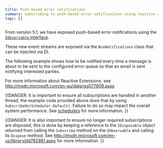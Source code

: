 ```yaml
---
title: Push-based error notifications
summary: Subscribing to push-based error notifications using reactive extensions
tags: []
---
```


From version 5.1, we have exposed push-based error notifications using the [`IObservable` interface](http://msdn.microsoft.com/en-us/library/dd990377.aspx).

These new event streams are exposed via the `BusNotifications` class that can be injected via DI.

The following example shows how to be notified every time a message is about to be sent to the configured error queue so that an email is sent notifying interested parties.

<!-- import SubscribeToErrorsNotifications -->

For more information about Reactive Extensions, see http://msdn.microsoft.com/en-au/data/gg577609.aspx

{{DANGER:
It is important to ensure all subscriptions are handled in another thread, the example code provided above does that by using `SubscribeOn(Scheduler.Default)`. Failure to do so may impact the overall system performance. See [schedulers](http://msdn.microsoft.com/en-us/library/hh242963.aspx) for more information.
}}

{{DANGER:
It is also important to ensure no longer required subscriptions are disposed, this is done by keeping a reference to the `IDisposable` object returned from calling the `Subscribe` method on the `IObservable` and calling its `Dispose` method. See http://msdn.microsoft.com/en-us/library/dd782981.aspx for more information.
}}